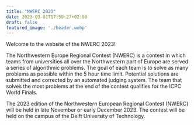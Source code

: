 ```yaml
---
title: "NWERC 2023"
date: 2023-03-01T17:50:27+02:00
draft: false
featured_image: './header.webp'
---
```


Welcome to the website of the NWERC 2023!

The Northwestern Europe Regional Contest (NWERC) is a contest in which teams from universities all over the Northwestern part of Europe are served a series of algorithmic problems. The goal of each team is to solve as many problems as possible within the 5 hour time limit. Potential solutions are submitted and corrected by an automated judging system. The team that solves the most problems at the end of the contest qualifies for the ICPC World Finals.

The 2023 edition of the Northwestern European Regional Contest (NWERC) will be held in late November or early December 2023. The contest will be held on the campus of the Delft University of Technology.


